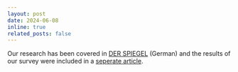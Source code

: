 ```yaml
---
layout: post
date: 2024-06-08
inline: true
related_posts: false
---
```


Our research has been covered in <a href="https://www.spiegel.de/netzwelt/apps/tiktok-forschung-enthuellt-fast-600-datenspuren-pro-video-a-fedd4477-26c2-49bb-9a59-c5e2ecb1c692">DER SPIEGEL</a> (German) and the results of our survey were included in a <a href="https://www.spiegel.de/netzwelt/apps/tiktok-wie-gefaehrlich-ist-die-maechtigste-app-der-welt-a-70d67d33-8268-4dd8-8aaa-a6ae2f6d097f">seperate article</a>.